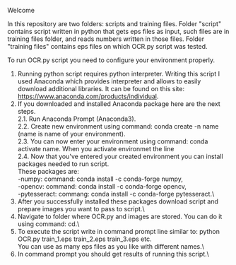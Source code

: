 Welcome

In this repository are two folders: scripts and training files.
Folder "script" contains script written in python that gets eps files as input, such files are in training files folder, and reads numbers written in those files.
Folder "training files" contains eps files on which OCR.py script was tested.

To run OCR.py script you need to configure your environment properly.
1. Running python script requires python interpreter. Writing this script I used Anaconda which provides interpreter and allows to easily download additional libraries. It can be found on this site: https://www.anaconda.com/products/individual.
2. If you downloaded and installed Anaconda package here are the next steps.\
2.1. Run Anaconda Prompt (Anaconda3).\
2.2. Create new environment using command: conda create -n name (name is name of your environment).\
2.3. You can now enter your environment using command: conda activate name. When you activate environmet the line\
2.4. Now that you've entered your created environment you can install packages needed to run script. \
These packages are: \
      -numpy: command: conda install -c conda-forge numpy, \
      -opencv: command: conda install -c conda-forge opencv, \
      -pytesseract: commang: conda install -c conda-forge pytesseract.\
3. After you successfully installed these packages download script and prepare images you want to pass to script.\
4. Navigate to folder where OCR.py and images are stored. You can do it using command: cd.\
5. To execute the script write in command prompt line similar to: python OCR.py train_1.eps train_2.eps train_3.eps etc.\
   You can use as many eps files as you like with different names.\
6. In command prompt you should get results of running this script.\
